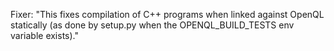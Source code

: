 Fixer: "This fixes compilation of C++ programs when linked against OpenQL statically (as done by setup.py when the OPENQL_BUILD_TESTS env variable exists)."